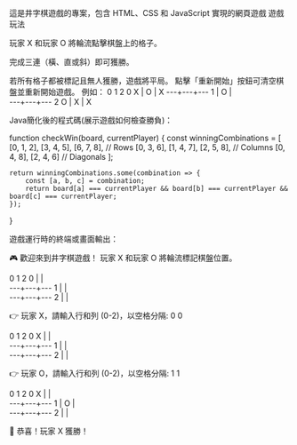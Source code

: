 這是井字棋遊戲的專案，包含 HTML、CSS 和 JavaScript 實現的網頁遊戲
遊戲玩法

玩家 X 和玩家 O 將輪流點擊棋盤上的格子。

完成三連（橫、直或斜）即可獲勝。

若所有格子都被標記且無人獲勝，遊戲將平局。
點擊「重新開始」按鈕可清空棋盤並重新開始遊戲。
例如：
    0   1   2
 0  X | O | X
   ---+---+---
 1    | O |  
   ---+---+---
 2  O | X | X
 
Java簡化後的程式碼(展示遊戲如何檢查勝負)：

function checkWin(board, currentPlayer) {
    const winningCombinations = [
        [0, 1, 2], [3, 4, 5], [6, 7, 8], // Rows
        [0, 3, 6], [1, 4, 7], [2, 5, 8], // Columns
        [0, 4, 8], [2, 4, 6]             // Diagonals
    ];

    return winningCombinations.some(combination => {
        const [a, b, c] = combination;
        return board[a] === currentPlayer && board[b] === currentPlayer && board[c] === currentPlayer;
    });
}

遊戲運行時的終端或畫面輸出：

🎮 歡迎來到井字棋遊戲！
玩家 X 和玩家 O 將輪流標記棋盤位置。

   0   1   2
 0    |   |  
   ---+---+---
 1    |   |  
   ---+---+---
 2    |   |  

👉 玩家 X，請輸入行和列 (0-2)，以空格分隔: 0 0

   0   1   2
 0  X |   |  
   ---+---+---
 1    |   |  
   ---+---+---
 2    |   |  

👉 玩家 O，請輸入行和列 (0-2)，以空格分隔: 1 1

   0   1   2
 0  X |   |  
   ---+---+---
 1    | O |  
   ---+---+---
 2    |   |  

🎉 恭喜！玩家 X 獲勝！
